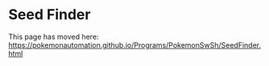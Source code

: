 # Seed Finder

This page has moved here: https://pokemonautomation.github.io/Programs/PokemonSwSh/SeedFinder.html

